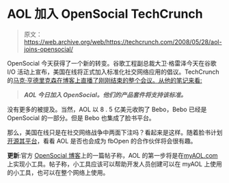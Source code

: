 # AOL 加入 OpenSocial TechCrunch

> 原文：<https://web.archive.org/web/https://techcrunch.com/2008/05/28/aol-joins-opensocial/>

OpenSocial 今天获得了一个新的转变。谷歌工程副总裁大卫·格雷泽今天在谷歌 I/O 活动上宣布，美国在线将正式加入标准化社交网络应用的倡议。TechCrunch 的[马克·亨德里克森在博客上直播了刚刚结束的整个会议。从他的笔记来看:](https://web.archive.org/web/20221207212402/http://www.beta.techcrunch.com/2008/05/28/live-from-google-io/#more-17993)

> ***AOL 今日加入 OpenSocial。他们的产品套件将支持该标准。***

没有更多的被提及。当然，AOL 以 8 . 5 亿美元收购了 Bebo，Bebo 已经是 OpenSocial 的一部分。但是 Bebo 也集成了脸书平台。

那么，美国在线只是在社交网络战争中两面下注吗？看起来是这样。随着脸书计划[开源其平台](https://web.archive.org/web/20221207212402/http://www.beta.techcrunch.com/2008/05/27/facebook-confirms-plans-to-open-source-its-platform/)，看看 AOL 是否也会成为 fbOpen 的合作伙伴将会很有趣。

**更新**:官方 [OpenSocial 博客](https://web.archive.org/web/20221207212402/http://opensocialapis.blogspot.com/)上的一篇帖子称，AOL 的第一步将是在[myAOL.com](https://web.archive.org/web/20221207212402/http://www.myaol.com/)上实现小工具。帖子称，小工具应该可以帮助开发人员创建可以在 myAOL 上使用的小工具，也可以在整个网络上使用。